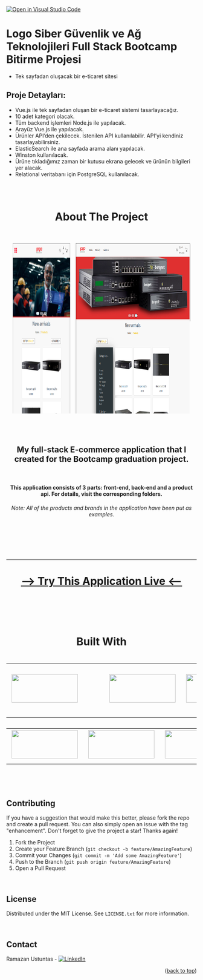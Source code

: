[![Open in Visual Studio Code](https://classroom.github.com/assets/open-in-vscode-f059dc9a6f8d3a56e377f745f24479a46679e63a5d9fe6f495e02850cd0d8118.svg)](https://classroom.github.com/online_ide?assignment_repo_id=7424493&assignment_repo_type=AssignmentRepo)
# Logo Siber Güvenlik ve Ağ Teknolojileri Full Stack Bootcamp Bitirme Projesi

- Tek sayfadan oluşacak bir e-ticaret sitesi

## Proje Detayları:

- Vue.js ile tek sayfadan oluşan bir e-ticaret sistemi tasarlayacağız.
- 10 adet kategori olacak.
- Tüm backend işlemleri Node.js ile yapılacak.
- Arayüz Vue.js ile yapılacak.
- Ürünler API’den çekilecek. İstenilen API kullanılabilir. API’yi kendiniz tasarlayabilirsiniz.
- ElasticSearch ile ana sayfada arama alanı yapılacak.
- Winston kullanılacak.
- Ürüne tıkladığımız zaman bir kutusu ekrana gelecek ve ürünün bilgileri yer alacak.
- Relational veritabanı için PostgreSQL kullanılacak.


<br><br>

<div id="top"></div>

<!-- ABOUT THE PROJECT -->

<div align="center">
    <h1 id="about-the-project">About The Project</h1><br/><br/>
    <img src="./logo-ecom/src/assets/mobile.png" alt="Demo" width="30%" height="450">&nbsp;&nbsp;&nbsp;
    <img src="./logo-ecom/src/assets/desktop.png" alt="Demo" width="60%" height="450">
    <br/><br/><br/><br/>
    <h2>My full-stack E-commerce application that I created for the Bootcamp graduation project.</h2>
    <br>
    <h4>This application consists of 3 parts: front-end, back-end and a product api. For details, visit the corresponding folders.</h4>
    <h6>Note: All of the products and brands in the application have been put as examples.</h6>
    <br/>
</div>

<br/><br/>

<hr>
<h1 align="center"><a target="_blank" href="https://logo-ecommerce.herokuapp.com" >--> Try This Application Live <--</a></h1>


<br/><br/>
<br/><br/>

<div align="center">
   <h1 id="built-with">Built With<h1>
   <table class="center" target="_blank" rel="noreferrer">
   <tr>
   <td><a href="https://vuejs.org/" target="_blank" rel="noreferrer">
   <img src="https://www.vectorlogo.zone/logos/vuejs/vuejs-ar21.png" width="175" height="75">
   </a>
   <td><a href="https://developer.mozilla.org/en-US/docs/Web/JavaScript">
   <img src="https://raw.githubusercontent.com/devicons/devicon/master/icons/javascript/javascript-original.svg" width="175" height="75">
   </a> 
   <td><a href="https://nodejs.org/en/" target="_blank" rel="noreferrer">
   <img src="https://raw.githubusercontent.com/devicons/devicon/master/icons/nodejs/nodejs-original-wordmark.svg" alt="nodejs" width="175" height="125">
   </a>
   <td><a href="https://axios-http.com/docs/intro" target="_blank" rel="noreferrer">
   <img src="https://user-images.githubusercontent.com/8939680/57233884-20344080-6fe5-11e9-8df3-0df1282e1574.png" width="175" height="75">
   </a>
   <td><a href="https://www.elastic.co/guide/en/elasticsearch/reference/current/index.html" target="_blank" rel="noreferrer">
   <img src="https://miro.medium.com/max/558/1*Co95dG0NmGfL-vGMSBtLWQ.png" width="175" height="75">
   </a>  
   </table>
   <table>
   <td><a href="https://getbootstrap.com/" target="_blank" rel="noreferrer">
   <img src="https://camo.githubusercontent.com/84746920d1a9906680c387b3cc8753ee842e996fc8915abd295011e15b594b74/68747470733a2f2f676574626f6f7473747261702e636f6d2f646f63732f352e312f6173736574732f6272616e642f626f6f7473747261702d6c6f676f2d736861646f772e706e67" width="175" height="75">
   </a>
   <td><a href="https://fortawesome.com/" target="_blank" rel="noreferrer">
   <img src="https://avatars.githubusercontent.com/u/1505683?s=200&v=4" width="175" height="75">
   </a>
   <td><a href="http://expressjs.com/" target="_blank" rel="noreferrer">
   <img src="https://camo.githubusercontent.com/0566752248b4b31b2c4bdc583404e41066bd0b6726f310b73e1140deefcc31ac/68747470733a2f2f692e636c6f756475702e636f6d2f7a6659366c4c376546612d3330303078333030302e706e67" width="175" height="75">
   </a>
   <td><a href="https://github.com/auth0/node-jsonwebtoken#readme" target="_blank" rel="noreferrer">
   <img src="https://jwt.io/img/logo-asset.svg" width="175" height="75">
   </a> 
   <td><a href="https://github.com/winstonjs/winston#readme" target="_blank" rel="noreferrer">
   <img src="https://avatars1.githubusercontent.com/u/9682013?v=4" width="175" height="75">
   </a>
   <td><a href="https://sequelize.org/" target="_blank" rel="noreferrer">
   <img src="https://crodrigues.com/wp-content/uploads/2021/03/sequelize-2.png" width="175" height="75">
   </a>
   <td><a href="https://www.postgresql.org/docs/" target="_blank" rel="noreferrer">
   <img src="https://wiki.calculate-linux.org/download_images/original/xpostgresql.jpg.pagespeed.ic.82ZZ05AnGg.jpg" width="175" height="75">
   </a>
   </tr>
   </table>
</div>


<br><br>
## Contributing

If you have a suggestion that would make this better, please fork the repo and create a pull request. You can also simply open an issue with the tag "enhancement".
Don't forget to give the project a star! Thanks again!

1. Fork the Project
2. Create your Feature Branch (`git checkout -b feature/AmazingFeature`)
3. Commit your Changes (`git commit -m 'Add some AmazingFeature'`)
4. Push to the Branch (`git push origin feature/AmazingFeature`)
5. Open a Pull Request

<br>

<!-- LICENSE -->
## License

Distributed under the MIT License. See `LICENSE.txt` for more information.

<br>



<!-- CONTACT -->
## Contact

Ramazan Ustuntas - [![LinkedIn][linkedin-shield]][linkedin-url]


<p align="right">(<a href="#top">back to top</a>)</p>



[linkedin-shield]: https://img.shields.io/badge/-LinkedIn-black.svg?style=for-the-badge&logo=linkedin&colorB=555
[linkedin-url]: https://www.linkedin.com/in/ramazan-ustuntas/

